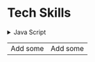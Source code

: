 # Tech Skills

<details>
  <summary>Java Script</summary>
|||
|:--:|:--:|
| Add some | Add some |
</details>

|||
|:--:|:--:|
| Add some | Add some |
